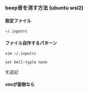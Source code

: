 ### beep音を消す方法 (ubuntu wsl2)

#### 設定ファイル
`~/.inputrc`

#### ファイル自作するパターン

`vim ~/.inputrc`

`set bell-typle none`

を追記

#### vimが面倒なら

